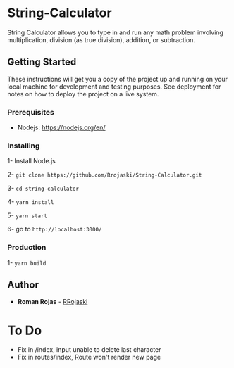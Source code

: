 # String-Calculator

String Calculator allows you to type in and run any math problem involving multiplication, division (as true division), addition, or subtraction.

## Getting Started

These instructions will get you a copy of the project up and running on your local machine for development and testing purposes. See deployment for notes on how to deploy the project on a live system.

### Prerequisites

* Nodejs: https://nodejs.org/en/

### Installing

1- Install Node.js

2- `git clone https://github.com/Rrojaski/String-Calculator.git`

3- `cd string-calculator`

4- `yarn install`

5- `yarn start`

6- go to `http://localhost:3000/`

### Production

1- `yarn build`


## Author

* **Roman Rojas** - [RRojaski](https://github.com/rrojaski)

# To Do

* Fix in /index, input unable to delete last character
* Fix in routes/index, Route won't render new page